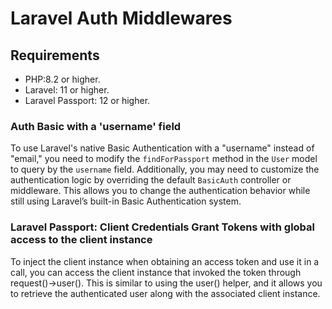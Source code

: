 # Laravel Auth Middlewares

## Requirements

- PHP:8.2 or higher.
- Laravel: 11 or higher.
- Laravel Passport: 12 or higher.

### Auth Basic with a 'username' field

To use Laravel's native Basic Authentication with a "username" instead of "email," you need to modify the `findForPassport` method in the `User` model to query by the `username` field. Additionally, you may need to customize the authentication logic by overriding the default `BasicAuth` controller or middleware. This allows you to change the authentication behavior while still using Laravel’s built-in Basic Authentication system.

### Laravel Passport: Client Credentials Grant Tokens with global access to the client instance

To inject the client instance when obtaining an access token and use it in a call, you can access the client instance that invoked the token through request()->user(). This is similar to using the user() helper, and it allows you to retrieve the authenticated user along with the associated client instance.
